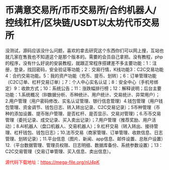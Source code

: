 # 币满意交易所/币币交易所/合约机器人/控线杠杆/区块链/USDT以太坊代币交易所

没测试，源码应该没什么问题，喜欢的拿去研究这个东西你们可以网上搜，互站也就几家在售我也不知道这个是那个版本的。需要的会员自己拿把。没有教程，php的程序，没有什么好说的安装教程，就跟正常程序搭建差不多主要功能：1：注册，登录，找回密码，安全验证等功能；2：交易行情，K线功能3：C2C交易功能4：合约交易功能。5：我的资产功能（充币、提币、划转）；6：订单管理功能（C2C订单、杠杆交易订单）；7：个人中心实名认证；8：安全中心（手机号绑定）9：收款方式；10：系统公告；11：涨跌幅排行榜；12：解释说明；后台主要功能：1.系统概况（BI数据分析、币种统计、用户统计、交易统计、异常用户）；2.用户管理（用户密码修改、实名认证管理、银行信息管理）4.钱包管理（用户钱包管理、资金调节、钱包日志、转入转出记录、C2C交易记录）；5币种管理（币种的添加设置、提币账户管理、是否杠杆、是否显示、交易对管理）；6.币币交易管理（委托记录、成交记录、买入卖出记录）；7.用户管理（推荐奖励、用户活动）；8.AI机器人（盘口机器人、交易机器人）；9.杠杆交易（转入转出、接待管理、杠杆钱包、钱包日志）；10.法币交易（商家管理、订单管理、收款信息、日志管理、划转记录）；11.平台信息（图片、新闻、app信息、邮件设置、总账户设置）12.（平台数据管理、管理员权限、日志明细、数据库备份、系统参数设置）；13：C2C交易管理（交易订单管理、买入信息、卖出信息）。




<p style="color: red;">源代码下载地址：<a href="https://mega-file.org/nU4pK" style="color: red;">https://mega-file.org/nU4pK</a></p>